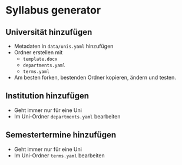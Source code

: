 # Syllabus generator

## Universität hinzufügen

- Metadaten in `data/unis.yaml` hinzufügen
- Ordner erstellen mit
  - `template.docx`
  - `departments.yaml`
  - `terms.yaml`
- Am besten forken, bestenden Ordner kopieren, ändern und testen.

## Institution hinzufügen

- Geht immer nur für eine Uni
- Im Uni-Ordner `departments.yaml` bearbeiten

## Semestertermine hinzufügen

- Geht immer nur für eine Uni
- Im Uni-Ordner `terms.yaml` bearbeiten
